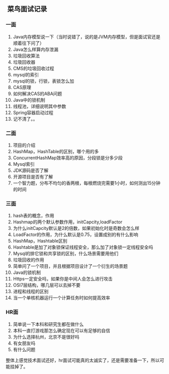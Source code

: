 ##  菜鸟面试记录

### 一面

1. Java内存模型说一下（当时说错了，说的是JVM内存模型，但是面试官还是顺着往下问了）
2. Java怎么样算内存泄漏
3. 垃圾回收算法
4. 垃圾回收器
5. CMS的垃圾回收过程
6. mysql的索引
7. mysql的锁，行锁，表锁怎么加
8. CAS原理
9. 如何解决CAS的ABA问题
10. Java中的锁机制
11. 线程池，详细说明其中参数
12. Spring容器启动过程
13. 记不清了。。

### 二面

1. 项目的介绍
2. HashMap，HashTable的区别，哪个用的多
3. ConcurrentHashMap效率高的原因，分段锁是分多少段
4. Mysql索引
5. JDK源码是否了解
6. 开源项目是否有了解
7. 一个智力题，分布不均匀的香两根，每根燃烧完需要1小时，如何测出15分钟的时间

### 三面

1. hash表的概念，作用
2. Hashmap的两个默认参数作用，initCapcity,loadFactor
3. 为什么initCapcity默认是2的倍数，如果初始化时是奇数会怎么样
4. LoadFactor的作用，为什么默认是0.75，设置成别的有什么影响
5. HashMap，Hashtable区别
6. Hashtable是加了对象锁保证线程安全，那么加了对象锁一定线程安全吗
7. Mysql的排它锁和共享锁的区别，什么场景需要用他们
8. 垃圾回收的作用
9. 简单问了一个项目，并且根据项目设计了一个衍生的场景题
10. Java的锁机制
11. Https一定安全吗，如果你是中间人会怎么进行攻击
12. OSI7层结构，哪几层可以去掉不要
13. 进程和线程的区别
14. 当一个单核机器运行一个计算任务时如何提高效率

### HR面

1. 简单说一下本科和研究生都在做什么
2. 本科一直打游戏那怎么确定现在可以有足够的自信
3. 为什么选择杭州，北京不是很好吗
4. 有女朋友吗
5. 有什么问题



整体上感觉技术面试还好，hr面试可能真的太诚实了，还是需要准备一下，所以可能挂掉了。